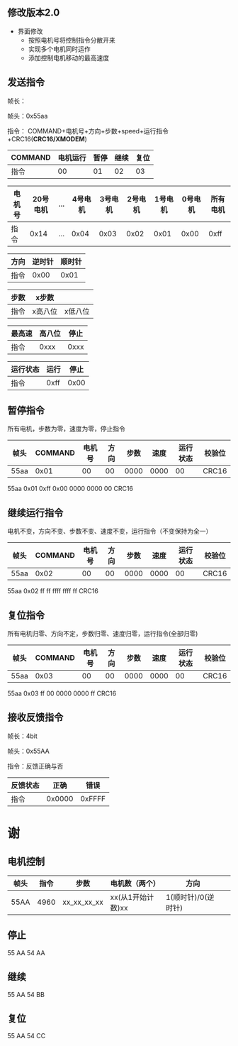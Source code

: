 ## 修改版本2.0

* 界面修改
  * 按照电机号将控制指令分散开来
  * 实现多个电机同时运作
  * 添加控制电机移动的最高速度

## 发送指令

帧长：

帧头：0x55aa

指令：	COMMAND+电机号+方向+步数+speed+运行指令+CRC16(**CRC16/XMODEM**)

| COMMAND | 电机运行 | 暂停 | 继续 | 复位 |
| ------- | -------- | ---- | ---- | ---- |
| 指令    | 00       | 01   | 02   | 03   |



| 电机号 | 20号电机 | ...  | 4号电机 | 3号电机 | 2号电机 | 1号电机 | 0号电机 | 所有电机 |
| ------ | -------- | ---- | ------- | ------- | ------- | ------- | ------- | -------- |
| 指令   | 0x14     | ...  | 0x04    | 0x03    | 0x02    | 0x01    | 0x00    | 0xff     |

| 方向 | 逆时针 | 顺时针 |
| ---- | ------ | ------ |
| 指令 | 0x00   | 0x01   |

| 步数 | x步数   |         |
| ---- | ------- | ------- |
| 指令 | x高八位 | x低八位 |

| 最高速 | 高八位 | 停止 |
| ------ | ------ | ---- |
| 指令   | 0xxx   | 0xxx |

| 运行状态 | 运行 | 停止 |
| -------- | ---- | ---- |
| 指令     | 0xff | 0x00 |

## 暂停指令

所有电机，步数为零，速度为零，停止指令

| 帧头 | COMMAND | 电机号 | 方向 | 步数 | 速度 | 运行状态 | 校验位 |
| ---- | ------- | ------ | ---- | ---- | ---- | -------- | ------ |
| 55aa | 0x01    | 00     | 00   | 0000 | 0000 | 00       | CRC16  |

55aa  0x01  0xff  0x00  0000  0000  00  CRC16

## 继续运行指令

电机不变，方向不变、步数不变、速度不变，运行指令（不变保持为全一）

| 帧头 | COMMAND | 电机号 | 方向 | 步数 | 速度 | 运行状态 | 校验位 |
| ---- | ------- | ------ | ---- | ---- | ---- | -------- | ------ |
| 55aa | 0x02    | 00     | 00   | 0000 | 0000 | 00       | CRC16  |

55aa  0x02  ff  ff  ffff  ffff  ff  CRC16

## 复位指令

所有电机归零、方向不定，步数归零、速度归零，运行指令(全部归零)

| 帧头 | COMMAND | 电机号 | 方向 | 步数 | 速度 | 运行状态 | 校验位 |
| ---- | ------- | ------ | ---- | ---- | ---- | -------- | ------ |
| 55aa | 0x03    | 00     | 00   | 0000 | 0000 | 00       | CRC16  |

55aa  0x03  ff  00  0000  0000  ff  CRC16

## 接收反馈指令

帧长：4bit

帧头：0x55AA

指令：反馈正确与否

| 反馈状态 | 正确   | 错误   |
| -------- | ------ | ------ |
| 指令     | 0x0000 | 0xFFFF |



# 谢

## 电机控制

| 帧头 | 指令 | 步数        | 电机数（两个）    | 方向                |      |
| ---- | ---- | ----------- | ----------------- | ------------------- | ---- |
| 55AA | 4960 | xx_xx_xx_xx | xx(从1开始计数)xx | 1(顺时针)/0(逆时针) |      |

## 停止

55	AA	54	AA

## 继续

55	AA	54	BB

## 复位

55	AA	54	CC

